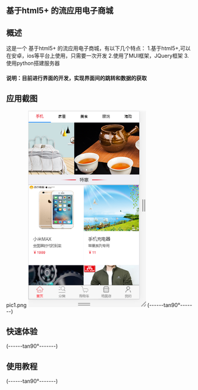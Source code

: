 ## 基于html5+ 的流应用电子商城
## 概述

这是一个 基于html5+ 的流应用电子商城，有以下几个特点：
1.基于html5+,可以在安卓，ios等平台上使用，只需要一次开发
2.使用了MUI框架，JQuery框架
3.使用python搭建服务器

#### 说明：目前进行界面的开发，实现界面间的跳转和数据的获取

## 应用截图
pic1.png
![Alt text](pic1.png)
(------tan90°-------)

## 快速体验

(------tan90°-------)


## 使用教程

(------tan90°-------)
